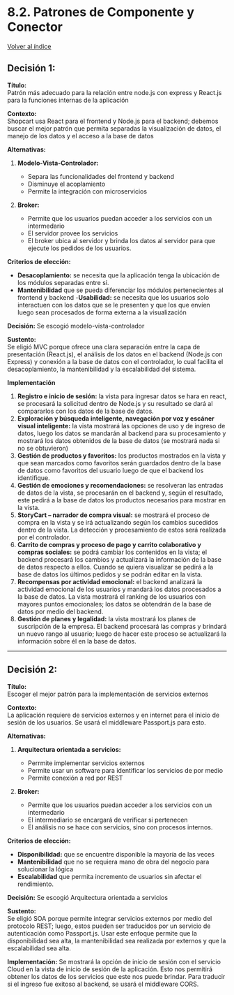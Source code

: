 # 8.2. Patrones de Componente y Conector
[Volver al índice](/8/8.md)

## Decisión 1: 

**Título:**  
Patrón más adecuado para la relación entre node.js con express y React.js para la funciones internas de la aplicación

**Contexto:**  
Shopcart usa React para el frontend y Node.js para el backend; debemos buscar el mejor patrón que permita separadas la visualización de datos, el manejo de los datos y el acceso a la base de datos 

**Alternativas:**
1. **Modelo-Vista-Controlador:**
    - Separa las funcionalidades del frontend y backend
    - Disminuye el acoplamiento
    - Permite la integración con microservicios

2. **Broker:**
    - Permite que los usuarios puedan acceder a los servicios con un intermedario
    - El servidor provee los servicios
    - El broker ubica al servidor y brinda los datos al servidor para que ejecute los pedidos de los usuarios.

**Criterios de elección:**
- **Desacoplamiento:** se necesita que la aplicación tenga la ubicación de los módulos separadas entre sí.
- **Mantenibilidad** que se pueda diferenciar los módulos pertenecientes al frontend y backend
-**Usabilidad:** se necesita que los usuarios solo interactuen con los datos que se le presenten y que los que envíen luego sean procesados de forma externa a la visualización

**Decisión:**
Se escogió modelo-vista-controlador

**Sustento:**  
Se eligió MVC porque ofrece una clara separación entre la capa de presentación (React.js), el análisis de los datos en el backend (Node.js con Express) y conexión a la base de datos con el controlador, lo cual facilita el desacoplamiento, la mantenibilidad y la escalabilidad del sistema. 

**Implementación**

1. **Registro e inicio de sesión:** la vista para ingresar datos se hara en react, se procesará la solicitud dentro de Node.js y su resultado se dará al compararlos con los datos de la base de datos.
2. **Exploración y búsqueda inteligente, navegación por voz y escáner visual inteligente:** la vista mostrará las opciones de uso y de ingreso de datos, luego los datos se mandarán al backend para su procesamiento y mostrará los datos obtenidos de la base de datos (se mostrará nada si no se obtuvieron) 
3. **Gestión de productos y favoritos:** los productos mostrados en la vista y que sean marcados como favoritos serán guardados dentro de la base de datos como favoritos del usuario luego de que el backend los identifique.
4. **Gestión de emociones y recomendaciones:** se resolveran las entradas de datos de la vista, se procesarán en el backend y, según el resultado, este pedirá a la base de datos los productos necesarios para mostrar en la vista. 
4. **StoryCart – narrador de compra visual:** se mostrará el proceso de compra en la vista y se irá actualizando según los cambios sucedidos dentro de la vista. La detección y procesamiento de estos será realizada por el controlador.
5. **Carrito de compras y proceso de pago y carrito colaborativo y compras sociales:** se podrá cambiar los contenidos en la vista; el backend procesará los cambios y actualizará la información de la base de datos respecto a ellos. Cuando se quiera visualizar se pedirá a la base de datos los últimos pedidos y se podrán editar en la vista.
6. **Recompensas por actividad emocional:** el backend analizará la actividad emocional de los usuarios y mandará los datos procesados a la base de datos. La vista mostrará el ranking de los usuarios con mayores puntos emocionales; los datos se obtendrán de la base de datos por medio del backend.
7. **Gestión de planes y legalidad:** la vista mostrará los planes de suscripción de la empresa. El backend procesará las compras y brindará un nuevo rango al usuario; luego de hacer este proceso se actualizará la información sobre él en la base de datos.

---

## Decisión 2: 

**Título:**  
Escoger el mejor patrón para la implementación de servicios externos

**Contexto:**  
La aplicación requiere de servicios externos y en internet para el inicio de sesión de los usuarios. Se usará el middleware Passport.js para esto.

**Alternativas:**
1. **Arquitectura orientada a servicios:**
    - Perrmite implementar servicios externos
    - Permite usar un software para identificar los servicios de por medio
    - Permite conexión a red por REST

2. **Broker:**
    - Permite que los usuarios puedan acceder a los servicios con un intermedario
    - El intermediario se encargará de verificar si pertenecen
    - El análisis no se hace con servicios, sino con procesos internos.

**Criterios de elección:**
- **Disponibilidad:** que se encuentre disponible la mayoría de las veces
- **Mantenibilidad** que no se requiera mano de obra del negocio para solucionar la lógica
- **Escalabilidad** que permita incremento de usuarios sin afectar el rendimiento.

**Decisión:**
Se escogió Arquitectura orientada a servicios

**Sustento:**  
Se eligió SOA porque permite integrar  servicios externos por medio del protocolo REST; luego, estos pueden ser traducidos por un servicio de autenticación como Passport.js. Usar este enfoque permite que la disponibilidad sea alta, la mantenibilidad sea realizada por externos y que la escalabilidad sea alta.

**Implementación:**
Se mostrará la opción de inicio de sesión con el servicio Cloud en la vista de inicio de sesión de la aplicación. Esto nos permitirá obtener los datos de los servicios que este nos puede brindar. Para traducir si el ingreso fue exitoso al backend, se usará el middleware CORS.
